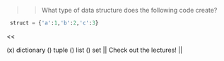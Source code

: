 >> What type of data structure does the following code create?

```python
 struct = {'a':1,'b':2,'c':3}

```
 <<

(x) dictionary
() tuple
() list
() set
|| Check out the lectures! ||
